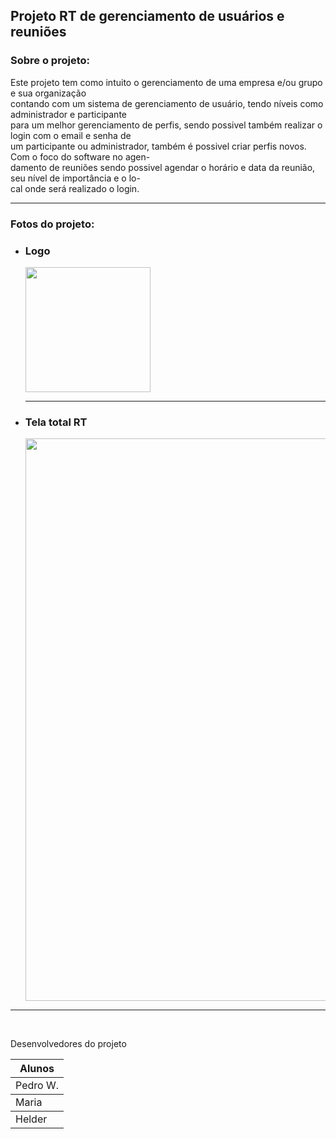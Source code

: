 <h2>Projeto RT de gerenciamento de usuários e reuniões</h2>

### Sobre o projeto:

<p>Este projeto tem como intuito o gerenciamento de uma empresa e/ou grupo e sua organização <br/>
contando com um sistema de gerenciamento de usuário, tendo níveis como administrador e participante <br/>
para um melhor gerenciamento de perfis, sendo possivel também realizar o login com o email e senha de <br/>
um participante ou administrador, também é possivel criar perfis novos. Com o foco do software no agen- <br/>
damento de reuniões sendo possivel agendar o horário e data da reunião, seu nível de importância e o lo- <br/>
cal onde será realizado o login. 
</p>

<hr/>

### Fotos do projeto:

 <div>
  <ul>
      <li>
    <h3>Logo</h3>
  <img width="200px"  src="https://user-images.githubusercontent.com/81252209/203434985-f4e74201-a178-4a8b-8579-894ebf4f8776.png"/> <br/>
     </li>
     <hr/>
       <li>
    <h3>Tela total RT</h3>
  <img width="900px"  src="https://user-images.githubusercontent.com/81252209/203434672-21c49601-503b-41d5-8e79-e649c6963ddb.png"/> <br/>
     </li>
  </ul>
</div>
  

<hr/>

<br/>
<p>Desenvolvedores do projeto</p>

 <table>
   <thead>
    <th >Alunos</th>
   </thead>
 <tbody>
   <td >Pedro W.</td>
  </tbody>
   <tbody>
   <td >Maria</td>
  </tbody>
   <tbody>
   <td >Helder</td>
  </tbody>
 </table>
